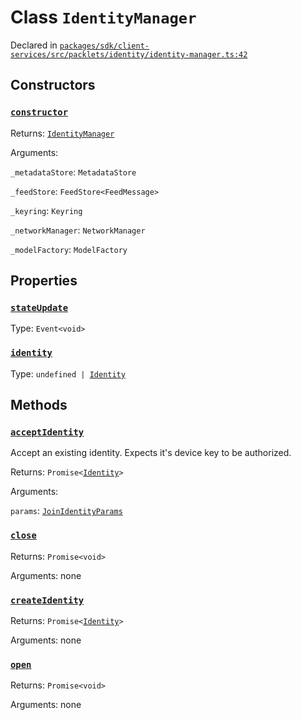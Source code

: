# Class `IdentityManager`
Declared in [`packages/sdk/client-services/src/packlets/identity/identity-manager.ts:42`](https://github.com/dxos/protocols/blob/main/packages/sdk/client-services/src/packlets/identity/identity-manager.ts#L42)




## Constructors
### [`constructor`](https://github.com/dxos/protocols/blob/main/packages/sdk/client-services/src/packlets/identity/identity-manager.ts#L49)


Returns: [`IdentityManager`](/api/@dxos/client-services/classes/IdentityManager)

Arguments: 

`_metadataStore`: `MetadataStore`

`_feedStore`: `FeedStore<FeedMessage>`

`_keyring`: `Keyring`

`_networkManager`: `NetworkManager`

`_modelFactory`: `ModelFactory`

## Properties
### [`stateUpdate`](https://github.com/dxos/protocols/blob/main/packages/sdk/client-services/src/packlets/identity/identity-manager.ts#L43)
Type: `Event<void>`
### [`identity`](https://github.com/dxos/protocols/blob/main/packages/sdk/client-services/src/packlets/identity/identity-manager.ts#L57)
Type: `undefined | `[`Identity`](/api/@dxos/client-services/classes/Identity)

## Methods
### [`acceptIdentity`](https://github.com/dxos/protocols/blob/main/packages/sdk/client-services/src/packlets/identity/identity-manager.ts#L187)


Accept an existing identity. Expects it's device key to be authorized.

Returns: `Promise<`[`Identity`](/api/@dxos/client-services/classes/Identity)`>`

Arguments: 

`params`: [`JoinIdentityParams`](/api/@dxos/client-services/types/JoinIdentityParams)
### [`close`](https://github.com/dxos/protocols/blob/main/packages/sdk/client-services/src/packlets/identity/identity-manager.ts#L73)


Returns: `Promise<void>`

Arguments: none
### [`createIdentity`](https://github.com/dxos/protocols/blob/main/packages/sdk/client-services/src/packlets/identity/identity-manager.ts#L125)


Returns: `Promise<`[`Identity`](/api/@dxos/client-services/classes/Identity)`>`

Arguments: none
### [`open`](https://github.com/dxos/protocols/blob/main/packages/sdk/client-services/src/packlets/identity/identity-manager.ts#L61)


Returns: `Promise<void>`

Arguments: none